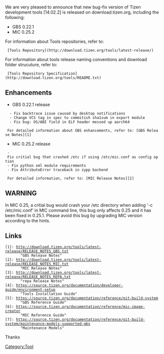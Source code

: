 We are very pleased to announce that new bug-fix version of Tizen
development tools \[14.02.2\] is released on download.tizen.org,
including the following:

-   GBS 0.22.1
-   MIC 0.25.2

For information about Tools repositories, refer to:

` [Tools Repository](http://download.tizen.org/tools/latest-release/)`

For information about tools release naming conventions and download
folder strucuture, refer to:

` [Tools Repository Specification](http://download.tizen.org/tools/README.txt)`

Enhancements
------------

-   GBS 0.22.1 release

`  - Fix backtrace issue caused by desktop notifications`\
`  - Change VCS tag in spec to commitish sha1sum in export module`\
`  - Fix bug: OS/ABI field in ELF header messed up aarch64`

` For detailed information about GBS enhancements, refer to: [GBS Release Notes][1]`

-   MIC 0.25.2 release

` - Fix critial bug that crashed /etc if using /etc/mic.conf as config option`\
` - Fix python xml module requirements`\
` - Fix AttributeError traceback in zypp backend`

` For detailed information, refer to: [MIC Release Notes][2]`

WARNING
-------

In MIC 0.25, a critial bug would crash your /etc directory when adding
\'-c /etc/mic.conf\' in MIC command line, this bug only affects 0.25 and
it has been fixed in 0.25.1. Please avoid this bug by upgrading MIC
version according to the hints.

Links
-----

`[1]: `[`http://download.tizen.org/tools/latest-release/RELEASE_NOTES_GBS.txt`](http://download.tizen.org/tools/latest-release/RELEASE_NOTES_GBS.txt)\
`       "GBS Release Notes"`\
`[2]: `[`http://download.tizen.org/tools/latest-release/RELEASE_NOTES_MIC.txt`](http://download.tizen.org/tools/latest-release/RELEASE_NOTES_MIC.txt)\
`       "MIC Release Notes"`\
`[3]: `[`http://download.tizen.org/tools/latest-release/RELEASE_NOTES_REPA.txt`](http://download.tizen.org/tools/latest-release/RELEASE_NOTES_REPA.txt)\
`       "repa Release Notes"`\
`[4]: `[`https://source.tizen.org/documentation/developer-guide/environment-setup`](https://source.tizen.org/documentation/developer-guide/environment-setup)\
`       "Tools Installation Guide"`\
`[5]: `[`https://source.tizen.org/documentation/reference/git-build-system`](https://source.tizen.org/documentation/reference/git-build-system)\
`       "GBS Reference Guide"`\
`[6]: `[`https://source.tizen.org/documentation/reference/mic-image-creator`](https://source.tizen.org/documentation/reference/mic-image-creator)\
`       "MIC Reference Guide"`\
`[7]: `[`https://source.tizen.org/documentation/reference/git-build-system/maintenance-models-supported-gbs`](https://source.tizen.org/documentation/reference/git-build-system/maintenance-models-supported-gbs)\
`       "Maintenance Models"`

Thanks

[Category:Tool](Category:Tool "wikilink")
